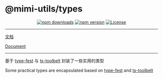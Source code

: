 # @mimi-utils/types

<p align="center">
  <a href="https://npmjs.com/package/@mimi-utils/types"><img src="https://img.shields.io/npm/v/@mimi-utils/types.svg?style=flat-square" alt="npm downloads"></a>
  <a href="https://npmjs.com/package/@mimi-utils/types"><img src="https://img.shields.io/npm/dt/@mimi-utils/types.svg?style=flat-square" alt="npm version"></a>
  <a href="https://www.npmjs.com/package/@mimi-utils/types"><img src="https://img.shields.io/npm/l/@mimi-utils/types.svg?style=flat-square" alt="License"></a>
</p>

---

[文档](#https://mimi-utils-types.vercel.app/)

[Document](#https://mimi-utils-types.vercel.app/)

---

基于 [type-fest](#https://github.com/sindresorhus/type-fest) 与 [ts-toolbelt](https://github.com/millsp/ts-toolbelt) 封装了一些实用的类型

Some practical types are encapsulated based on [type-fest](#https://github.com/sindresorhus/type-fest) and [ts-toolbelt](https://github.com/millsp/ts-toolbelt)
